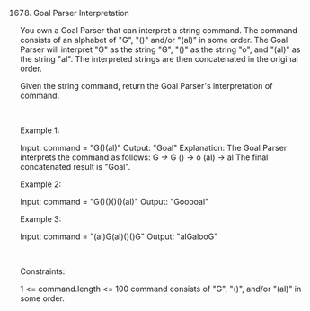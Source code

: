 1678. Goal Parser Interpretation

You own a Goal Parser that can interpret a string command. The command consists of an alphabet of "G", "()" and/or "(al)" in some order. The Goal Parser will interpret "G" as the string "G", "()" as the string "o", and "(al)" as the string "al". The interpreted strings are then concatenated in the original order.

Given the string command, return the Goal Parser's interpretation of command.

 

Example 1:

Input: command = "G()(al)"
Output: "Goal"
Explanation: The Goal Parser interprets the command as follows:
G -> G
() -> o
(al) -> al
The final concatenated result is "Goal".


Example 2:

Input: command = "G()()()()(al)"
Output: "Gooooal"


Example 3:

Input: command = "(al)G(al)()()G"
Output: "alGalooG"


 

Constraints:

1 <= command.length <= 100
command consists of "G", "()", and/or "(al)" in some order.